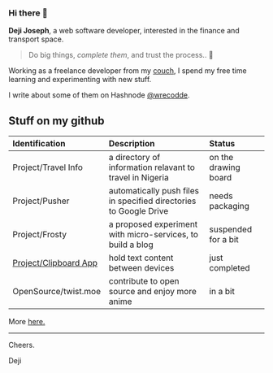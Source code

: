 ### Hi there 👋

**Deji Joseph**, a web software developer, interested in the finance and transport space.

> Do big things, _complete them_, and trust the process.. 🚀

Working as a freelance developer from my [couch](https://twitter.com/wrecodde), I spend my free time learning and experimenting with new stuff.

I write about some of them on Hashnode [@wrecodde](https://wrecodde.hashnode.dev).

## Stuff on my github

| Identification | Description | Status |
|:----------|:------------|:------------|
| Project/Travel Info | a directory of information relavant to travel in Nigeria | on the drawing board |
| Project/Pusher | automatically push files in specified directories to Google Drive | needs packaging |
| Project/Frosty | a proposed experiment with micro-services, to build a blog | suspended for a bit |
| [Project/Clipboard App](https://clipboard-app.netlify.app) | hold text content between devices | just completed |
| OpenSource/twist.moe | contribute to open source and enjoy more anime | in a bit |

More [here.](https://wrecodde.github.io)

<hr>
Cheers.

Deji

